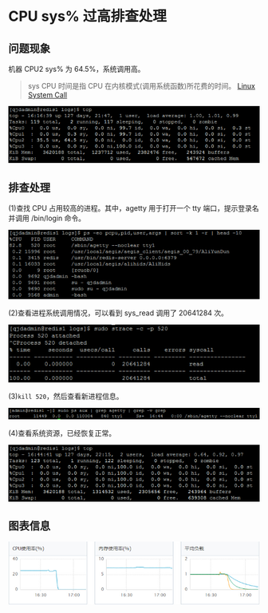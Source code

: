 # CPU sys% 过高排查处理

## 问题现象

机器 CPU2 sys% 为 64.5%，系统调用高。

> sys CPU 时间是指 CPU 在内核模式(调用系统函数)所花费的时间。
> [Linux System Call](http://docs.cs.up.ac.za/programming/asm/derick_tut/syscalls.html)

  ![OLDTOP](CpuSys/OLDTOP.jpg)

## 排查处理

(1)查找 CPU 占用较高的进程。其中，agetty 用于打开一个 tty 端口，提示登录名并调用 /bin/login 命令。

  ![PSFIND](CpuSys/PSFIND.jpg)

(2)查看进程系统调用情况，可以看到 sys_read 调用了 20641284 次。

  ![STRACE](CpuSys/STRACE.jpg)

(3)`kill 520`，然后查看新进程信息。

  ![NEWAGETTY](CpuSys/NEWAGETTY.jpg)

(4)查看系统资源，已经恢复正常。

  ![NEWTOP](CpuSys/NEWTOP.jpg)

## 图表信息 

  ![CPUALOAD](CpuSys/CPUALOAD.jpg)
